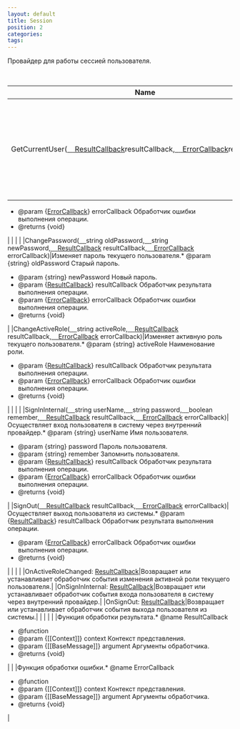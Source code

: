 ```yaml
---
layout: default
title: Session
position: 2
categories: 
tags: 
---
```


Провайдер для работы сессией пользователя.

  

|Name|Description|
|----|-----------|
|GetCurrentUser([ ](#resultcallback)[ ](#resultcallback)[ ](#resultcallback)[ ](#resultcallback)[ResultCallback](#resultcallback)resultCallback,[ ](#resultcallback)[ ](#resultcallback)[ ](#resultcallback)[ ](#resultcallback)[ErrorCallback](#errorcallback)resultCallback)|Возвращает информацию о текущем пользователе.* @param {[ResultCallback](#resultcallback)} resultCallback Обработчик результата выполнения операции.
* @param {[ErrorCallback](#errorcallback)} errorCallback Обработчик ошибки выполнения операции.
* @returns {void}

|
| | |
|ChangePassword([ ](#resultcallback)[ ](#resultcallback)[ ](#resultcallback)[ ](#resultcallback)string oldPassword,[ ](#resultcallback)[ ](#resultcallback)[ ](#resultcallback)[ ](#resultcallback)string newPassword,[ ](#resultcallback)[ ](#resultcallback)[ ](#resultcallback)[ ](#resultcallback)[ResultCallback](#resultcallback) resultCallback,[ ](#resultcallback)[ ](#resultcallback)[ ](#resultcallback)[ ](#resultcallback)[ErrorCallback](#errorcallback) errorCallback)|Изменяет пароль текущего пользователя.* @param {string} oldPassword Старый пароль.
* @param {string} newPassword Новый пароль.
* @param {[ResultCallback](#resultcallback)} resultCallback Обработчик результата выполнения операции.
* @param {[ErrorCallback](#errorcallback)} errorCallback Обработчик ошибки выполнения операции.
* @returns {void}

|
|ChangeActiveRole([ ](#resultcallback)[ ](#resultcallback)[ ](#resultcallback)[ ](#resultcallback)string activeRole,[ ](#resultcallback)[ ](#resultcallback)[ ](#resultcallback)[ ](#resultcallback)[ResultCallback](#resultcallback) resultCallback,[ ](#resultcallback)[ ](#resultcallback)[ ](#resultcallback)[ ](#resultcallback)[ErrorCallback](#errorcallback) errorCallback)|Изменяет активную роль текущего пользователя.* @param {string} activeRole Наименование роли.
* @param {[ResultCallback](#resultcallback)} resultCallback Обработчик результата выполнения операции.
* @param {[ErrorCallback](#errorcallback)} errorCallback Обработчик ошибки выполнения операции.
* @returns {void}

|
| | |
|SignInInternal([ ](#resultcallback)[ ](#resultcallback)[ ](#resultcallback)[ ](#resultcallback)string userName,[ ](#resultcallback)[ ](#resultcallback)[ ](#resultcallback)[ ](#resultcallback)string password,[ ](#resultcallback)[ ](#resultcallback)[ ](#resultcallback)[ ](#resultcallback)boolean remember,[ ](#resultcallback)[ ](#resultcallback)[ ](#resultcallback)[ ](#resultcallback)[ResultCallback](#resultcallback) resultCallback,[ ](#resultcallback)[ ](#resultcallback)[ ](#resultcallback)[ ](#resultcallback)[ErrorCallback](#errorcallback) errorCallback)|Осуществляет вход пользователя в систему через внутренний провайдер.* @param {string} userName Имя пользователя.
* @param {string} password Пароль пользователя.
* @param {string} remember Запомнить пользователя.
* @param {[ResultCallback](#resultcallback)} resultCallback Обработчик результата выполнения операции.
* @param {[ErrorCallback](#errorcallback)} errorCallback Обработчик ошибки выполнения операции.
* @returns {void}

|
|SignOut([ ](#resultcallback)[ ](#resultcallback)[ ](#resultcallback)[ ](#resultcallback)[ResultCallback](#resultcallback) resultCallback,[ ](#resultcallback)[ ](#resultcallback)[ ](#resultcallback)[ ](#resultcallback)[ErrorCallback](#errorcallback) errorCallback)|Осуществляет выход пользователя из системы.* @param {[ResultCallback](#resultcallback)} resultCallback Обработчик результата выполнения операции.
* @param {[ErrorCallback](#errorcallback)} errorCallback Обработчик ошибки выполнения операции.
* @returns {void}

|
| | |
|OnActiveRoleChanged: [ResultCallback](#resultcallback)|Возвращает или устанавливает обработчик события изменения активной роли текущего пользователя.|
|OnSignInInternal: [ResultCallback](#resultcallback)|Возвращает или устанавливает обработчик события входа пользователя в систему через внутренний провайдер.|
|OnSignOut: [ResultCallback](#resultcallback)|Возвращает или устанавливает обработчик события выхода пользователя из системы.|
| | |
| |Функция обработки результата.* @name ResultCallback
* @function
* @param {[[Context]]} context Контекст представления.
* @param {[[BaseMessage]]} argument Аргументы обработчика.
* @returns {void}

|
| |Функция обработки ошибки.* @name ErrorCallback
* @function
* @param {[[Context]]} context Контекст представления.
* @param {[[BaseMessage]]} argument Аргументы обработчика.
* @returns {void}

|

 

 

